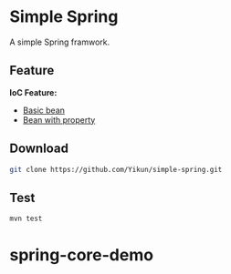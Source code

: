 # Simple Spring
A simple Spring framwork.

## Feature
**IoC Feature:**
* [Basic bean](https://github.com/Yikun/simple-spring/blob/master/src/test/java/com/springstudy/simplespring/TestIoC.java#L12)
* [Bean with property](https://github.com/Yikun/simple-spring/blob/master/src/test/java/com/springstudy/simplespring/TestIoC.java#L29)

## Download
```bash
git clone https://github.com/Yikun/simple-spring.git
```

## Test
```bash
mvn test
```
# spring-core-demo
